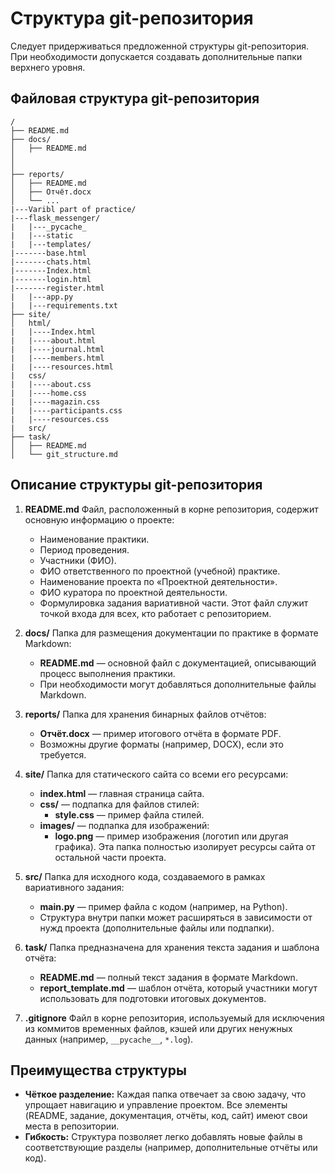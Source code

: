 
# Структура git-репозитория

Следует придерживаться предложенной структуры git-репозитория. При необходимости допускается создавать дополнительные папки верхнего уровня.

## Файловая структура git-репозитория

```plaintext
/
├── README.md
├── docs/
│   ├── README.md
│   
│   
├── reports/
│   ├── README.md
│   ├── Отчёт.docx
│   └── ...
|---Varibl part of practice/
|---flask_messenger/
|   |---_pycache_
|   |---static
|   |---templates/
|-------base.html
|-------chats.html
|-------Index.html
|-------login.html
|-------register.html
|   |---app.py
|   |---requirements.txt
├── site/
│   html/
|   |----Index.html
|   |----about.html
|   |----journal.html
|   |----members.html
|   |----resources.html
|   css/
|   |----about.css
|   |----home.css
|   |----magazin.css
|   |----participants.css
|   |----resources.css
|   src/
├── task/
│   ├── README.md
│   └── git_structure.md
```

## Описание структуры git-репозитория

1. **README.md**
   Файл, расположенный в корне репозитория, содержит основную информацию о проекте:
   - Наименование практики.
   - Период проведения.
   - Участники (ФИО).
   - ФИО ответственного по проектной (учебной) практике.
   - Наименование проекта по «Проектной деятельности».
   - ФИО куратора по проектной деятельности.
   - Формулировка задания вариативной части.
   Этот файл служит точкой входа для всех, кто работает с репозиторием.

2. **docs/**
   Папка для размещения документации по практике в формате Markdown:
   - **README.md** — основной файл с документацией, описывающий процесс выполнения практики.
   - При необходимости могут добавляться дополнительные файлы Markdown.

3. **reports/**
   Папка для хранения бинарных файлов отчётов:
   - **Отчёт.docx** — пример итогового отчёта в формате PDF.
   - Возможны другие форматы (например, DOCX), если это требуется.

4. **site/**
   Папка для статического сайта со всеми его ресурсами:
   - **index.html** — главная страница сайта.
   - **css/** — подпапка для файлов стилей:
     - **style.css** — пример файла стилей.
   - **images/** — подпапка для изображений:
     - **logo.png** — пример изображения (логотип или другая графика).
   Эта папка полностью изолирует ресурсы сайта от остальной части проекта.

5. **src/**
   Папка для исходного кода, создаваемого в рамках вариативного задания:
   - **main.py** — пример файла с кодом (например, на Python).
   - Структура внутри папки может расширяться в зависимости от нужд проекта (дополнительные файлы или подпапки).

6. **task/**
   Папка предназначена для хранения текста задания и шаблона отчёта:
   - **README.md** — полный текст задания в формате Markdown.
   - **report_template.md** — шаблон отчёта, который участники могут использовать для подготовки итоговых документов.

7. **.gitignore**
   Файл в корне репозитория, используемый для исключения из коммитов временных файлов, кэшей или других ненужных данных (например, `__pycache__`, `*.log`).

## Преимущества структуры

- **Чёткое разделение:** Каждая папка отвечает за свою задачу, что упрощает навигацию и управление проектом. Все элементы (README, задание, документация, отчёты, код, сайт) имеют свои места в репозитории.
- **Гибкость:** Структура позволяет легко добавлять новые файлы в соответствующие разделы (например, дополнительные отчёты или код).
